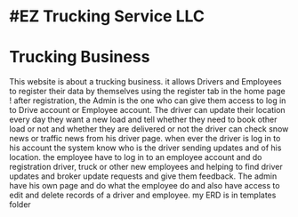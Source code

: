 #EZ Trucking Service LLC
=======
# Trucking Business 
 This website is about a trucking business. it allows Drivers and Employees to register their data by themselves using the register tab in the home page !
 after registration, the Admin is the one who can give them access to log in to Drive account or Employee account.
 The driver can update their location every day they want a new load and tell whether they need to book other load or not and whether they are delivered or not 
the driver can check snow news or traffic news from his driver page. 
 when ever the driver is log in to his account the system know who is the driver sending updates and of his location.
 the employee have to log in to an employee account and do registration driver, truck or other new employees and helping to find driver updates and broker update requests and give them feedback.
 The admin have his own page and do what the employee do and also have access to edit and delete records of a driver and employee.
 my ERD is in templates folder
